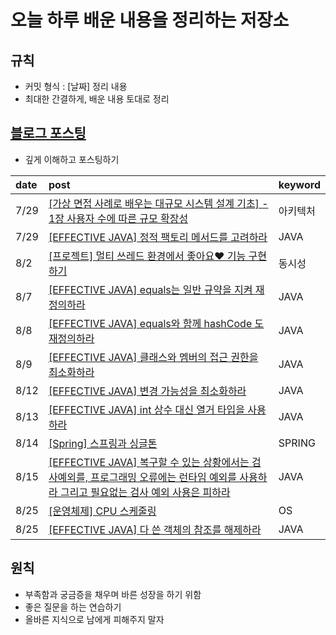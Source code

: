 # 오늘 하루 배운 내용을 정리하는 저장소

## 규칙

- 커밋 형식 : [날짜] 정리 내용
- 최대한 간결하게, 배운 내용 토대로 정리

## [블로그 포스팅](https://velog.io/@gyuseong)

- 깊게 이해하고 포스팅하기



| date  | post                                                                                                                                                                                                                                                                                                                                                                                                      | keyword |
|:------|:----------------------------------------------------------------------------------------------------------------------------------------------------------------------------------------------------------------------------------------------------------------------------------------------------------------------------------------------------------------------------------------------------------|:--------|
| 7/29  | [[가상 면접 사례로 배우는 대규모 시스템 설계 기초] - 1장 사용자 수에 따른 규모 확장성](https://velog.io/@gyuseong/%EA%B0%80%EC%83%81-%EB%A9%B4%EC%A0%91-%EC%82%AC%EB%A1%80%EB%A1%9C-%EB%B0%B0%EC%9A%B0%EB%8A%94-%EB%8C%80%EA%B7%9C%EB%AA%A8-%EC%8B%9C%EC%8A%A4%ED%85%9C-%EC%84%A4%EA%B3%84-%EA%B8%B0%EC%B4%88-1%EC%9E%A5-%EC%82%AC%EC%9A%A9%EC%9E%90-%EC%88%98%EC%97%90-%EB%94%B0%EB%A5%B8-%EA%B7%9C%EB%AA%A8-%ED%99%95%EC%9E%A5%EC%84%B1) | 아키텍처    |       |    
| 7/29  | [[EFFECTIVE JAVA] 정적 팩토리 메서드를 고려하라](https://velog.io/@gyuseong/EFFECTIVE-JAVA-%EC%A0%95%EC%A0%81-%ED%8C%A9%ED%86%A0%EB%A6%AC-%EB%A9%94%EC%84%9C%EB%93%9C%EB%A5%BC-%EA%B3%A0%EB%A0%A4%ED%95%98%EB%9D%BC)                                                                                                                                                                                                   | JAVA    |
| 8/2   | [[프로젝트] 멀티 쓰레드 환경에서 좋아요❤️ 기능 구현하기](https://velog.io/@gyuseong/%ED%94%84%EB%A1%9C%EC%A0%9D%ED%8A%B8-%EB%A9%80%ED%8B%B0-%EC%93%B0%EB%A0%88%EB%93%9C-%ED%99%98%EA%B2%BD%EC%97%90%EC%84%9C-%EC%A2%8B%EC%95%84%EC%9A%94-%EA%B8%B0%EB%8A%A5-%EA%B5%AC%ED%98%84%ED%95%98%EA%B8%B0)| 동시성     |
| 8/7 | [[EFFECTIVE JAVA] equals는 일반 규약을 지켜 재정의하라 ](https://velog.io/@gyuseong/EFFECTIVE-JAVA-equals%EB%8A%94-%EC%9D%BC%EB%B0%98-%EA%B7%9C%EC%95%BD%EC%9D%84-%EC%A7%80%EC%BC%9C-%EC%9E%AC%EC%A0%95%EC%9D%98%ED%95%98%EB%9D%BC)|JAVA|
|8/8|[[EFFECTIVE JAVA] equals와 함께 hashCode 도 재정의하라 ](https://velog.io/@gyuseong/EFFECTIVE-JAVA-equals%EC%99%80-%ED%95%A8%EA%BB%98-hashCode-%EB%8F%84-%EC%9E%AC%EC%A0%95%EC%9D%98%ED%95%98%EB%9D%BC)|JAVA|
|8/9|[[EFFECTIVE JAVA] 클래스와 멤버의 접근 권한을 최소화하라](https://velog.io/@gyuseong/EFFECTIVE-JAVA-%ED%81%B4%EB%9E%98%EC%8A%A4%EC%99%80-%EB%A9%A4%EB%B2%84%EC%9D%98-%EC%A0%91%EA%B7%BC-%EA%B6%8C%ED%95%9C%EC%9D%84-%EC%B5%9C%EC%86%8C%ED%99%94%ED%95%98%EB%9D%BC)|JAVA|
|8/12|[[EFFECTIVE JAVA] 변경 가능성을 최소화하라](https://velog.io/@gyuseong/EFFECTIVE-JAVA-%EB%B3%80%EA%B2%BD-%EA%B0%80%EB%8A%A5%EC%84%B1%EC%9D%84-%EC%B5%9C%EC%86%8C%ED%99%94%ED%95%98%EB%9D%BC)|JAVA|
|8/13|[[EFFECTIVE JAVA] int 상수 대신 열거 타입을 사용하라](https://velog.io/@gyuseong/EFFECTIVE-JAVA-int-%EC%83%81%EC%88%98-%EB%8C%80%EC%8B%A0-%EC%97%B4%EA%B1%B0-%ED%83%80%EC%9E%85%EC%9D%84-%EC%82%AC%EC%9A%A9%ED%95%98%EB%9D%BC)|JAVA|
|8/14|[[Spring] 스프링과 싱글톤](https://velog.io/@gyuseong/Spring-%EC%8A%A4%ED%94%84%EB%A7%81-%ED%94%84%EB%A0%88%EC%9E%84%EC%9B%8C%ED%81%AC%EB%8A%94-%EC%99%9C-%EA%B8%B0%EB%B3%B8%EC%A0%81%EC%9C%BC%EB%A1%9C-%EC%8B%B1%EA%B8%80%ED%86%A4-%ED%8C%A8%ED%84%B4%EC%9C%BC%EB%A1%9C-%EB%B9%88%EC%9D%84-%EA%B4%80%EB%A6%AC%ED%95%98%EB%8A%94%EA%B0%80)|SPRING|
|8/15|[[EFFECTIVE JAVA] 복구할 수 있는 상황에서는 검사예외를, 프로그래밍 오류에는 런타임 예외를 사용하라 그리고 필요없는 검사 예외 사용은 피하라](https://velog.io/@gyuseong/EFFECTIVE-JAVA-%EB%B3%B5%EA%B5%AC%ED%95%A0-%EC%88%98-%EC%9E%88%EB%8A%94-%EC%83%81%ED%99%A9%EC%97%90%EC%84%9C%EB%8A%94-%EA%B2%80%EC%82%AC%EC%98%88%EC%99%B8%EB%A5%BC-%ED%94%84%EB%A1%9C%EA%B7%B8%EB%9E%98%EB%B0%8D-%EC%98%A4%EB%A5%98%EC%97%90%EB%8A%94-%EB%9F%B0%ED%83%80%EC%9E%84-%EC%98%88%EC%99%B8%EB%A5%BC-%EC%82%AC%EC%9A%A9%ED%95%98%EB%9D%BC-%EA%B7%B8%EB%A6%AC%EA%B3%A0-%ED%95%84%EC%9A%94%EC%97%86%EB%8A%94-%EA%B2%80%EC%82%AC-%EC%98%88%EC%99%B8-%EC%82%AC%EC%9A%A9%EC%9D%80-%ED%94%BC%ED%95%98%EB%9D%BC)|JAVA|
|8/25|[[운영체제] CPU 스케줄링](https://velog.io/@gyuseong/%EC%9A%B4%EC%98%81%EC%B2%B4%EC%A0%9C-CPU-%EC%8A%A4%EC%BC%80%EC%A4%84%EB%A7%81)|OS|
|8/25|[[EFFECTIVE JAVA] 다 쓴 객체의 참조를 해제하라](https://velog.io/@gyuseong/EFFECTIVE-JAVA-%EB%8B%A4-%EC%93%B4-%EA%B0%9D%EC%B2%B4%EC%9D%98-%EC%B0%B8%EC%A1%B0%EB%A5%BC-%ED%95%B4%EC%A0%9C%ED%95%98%EB%9D%BC)|JAVA|


## 원칙

- 부족함과 궁금증을 채우며 바른 성장을 하기 위함
- 좋은 질문을 하는 연습하기
- 올바른 지식으로 남에게 피해주지 말자
